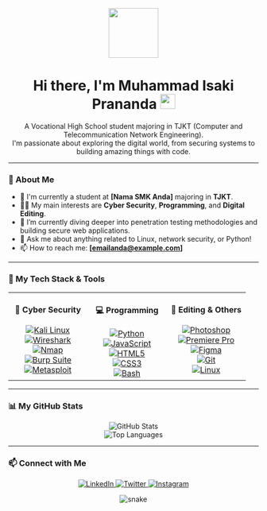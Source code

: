 <div id="header" align="center">
  <img src="https://media.giphy.com/media/M9gbBd9nbDrOTu1Mqx/giphy.gif" width="100"/>
  <h1>
    Hi there, I'm Muhammad Isaki Prananda
    <img src="https://media.giphy.com/media/hvRJCLFzcasrR4ia7z/giphy.gif" width="30px"/>
  </h1>
  <p>
    A Vocational High School student majoring in TJKT (Computer and Telecommunication Network Engineering).
    <br/>
    I'm passionate about exploring the digital world, from securing systems to building amazing things with code.
  </p>
</div>

---

### 🔭 About Me

- 🏫 I'm currently a student at **[Nama SMK Anda]** majoring in **TJKT**.
- 👨‍💻 My main interests are **Cyber Security**, **Programming**, and **Digital Editing**.
- 🌱 I’m currently diving deeper into penetration testing methodologies and building secure web applications.
- 💬 Ask me about anything related to Linux, network security, or Python!
- 📫 How to reach me: **[emailanda@example.com]**

---

### 🚀 My Tech Stack & Tools

<table>
  <tr>
    <td valign="top" width="33%">
      <div align="center">
        <h4>🔐 Cyber Security</h4>
        <a href="https://www.kali.org/"><img src="https://img.shields.io/badge/Kali_Linux-557C94?style=for-the-badge&logo=kali-linux&logoColor=white" alt="Kali Linux"/></a><br/>
        <a href="https://www.wireshark.org/"><img src="https://img.shields.io/badge/Wireshark-1679A7?style=for-the-badge&logo=wireshark&logoColor=white" alt="Wireshark"/></a><br/>
        <a href="https://nmap.org/"><img src="https://img.shields.io/badge/Nmap-000000?style=for-the-badge&logo=nmap&logoColor=white" alt="Nmap"/></a><br/>
        <a href="https://portswigger.net/burp"><img src="https://img.shields.io/badge/Burp_Suite-FF7A1F?style=for-the-badge&logo=burp-suite&logoColor=white" alt="Burp Suite"/></a><br/>
        <a href="https://www.metasploit.com/"><img src="https://img.shields.io/badge/Metasploit-000000?style=for-the-badge&logo=metasploit&logoColor=white" alt="Metasploit"/></a><br/>
      </div>
    </td>
    <td valign="top" width="33%">
      <div align="center">
        <h4>💻 Programming</h4>
        <a href="https://www.python.org/"><img src="https://img.shields.io/badge/Python-3776AB?style=for-the-badge&logo=python&logoColor=white" alt="Python"/></a><br/>
        <a href="https://developer.mozilla.org/en-US/docs/Web/JavaScript"><img src="https://img.shields.io/badge/JavaScript-F7DF1E?style=for-the-badge&logo=javascript&logoColor=black" alt="JavaScript"/></a><br/>
        <a href="https://developer.mozilla.org/en-US/docs/Web/HTML"><img src="https://img.shields.io/badge/HTML5-E34F26?style=for-the-badge&logo=html5&logoColor=white" alt="HTML5"/></a><br/>
        <a href="https://developer.mozilla.org/en-US/docs/Web/CSS"><img src="https://img.shields.io/badge/CSS3-1572B6?style=for-the-badge&logo=css3&logoColor=white" alt="CSS3"/></a><br/>
        <a href="https://www.gnu.org/software/bash/"><img src="https://img.shields.io/badge/Bash-4EAA25?style=for-the-badge&logo=gnu-bash&logoColor=white" alt="Bash"/></a><br/>
      </div>
    </td>
    <td valign="top" width="33%">
      <div align="center">
        <h4>🎨 Editing & Others</h4>
        <a href="https://www.adobe.com/products/photoshop.html"><img src="https://img.shields.io/badge/Photoshop-31A8FF?style=for-the-badge&logo=Adobe-Photoshop&logoColor=black" alt="Photoshop"/></a><br/>
        <a href="https://www.adobe.com/products/premiere.html"><img src="https://img.shields.io/badge/Premiere_Pro-9999FF?style=for-the-badge&logo=Adobe-Premiere-Pro&logoColor=white" alt="Premiere Pro"/></a><br/>
        <a href="https://www.figma.com/"><img src="https://img.shields.io/badge/Figma-F24E1E?style=for-the-badge&logo=figma&logoColor=white" alt="Figma"/></a><br/>
        <a href="https://git-scm.com/"><img src="https://img.shields.io/badge/Git-F05032?style=for-the-badge&logo=git&logoColor=white" alt="Git"/></a><br/>
        <a href="https://www.linux.org/"><img src="https://img.shields.io/badge/Linux-FCC624?style=for-the-badge&logo=linux&logoColor=black" alt="Linux"/></a><br/>
      </div>
    </td>
  </tr>
</table>

---

### 📊 My GitHub Stats

<p align="center">
  <img src="https://github-readme-stats.vercel.app/api?username=YOUR_USERNAME&show_icons=true&theme=tokyonight&include_all_commits=true&count_private=true" alt="GitHub Stats" />
  <br/>
  <img src="https://github-readme-stats.vercel.app/api/top-langs/?username=YOUR_USERNAME&layout=compact&langs_count=8&theme=tokyonight" alt="Top Languages" />
</p>

---

### 📫 Connect with Me

<p align="center">
  <a href="https://linkedin.com/in/[your-linkedin-username]">
    <img src="https://img.shields.io/badge/LinkedIn-0077B5?style=for-the-badge&logo=linkedin&logoColor=white" alt="LinkedIn"/>
  </a>
  <a href="https://twitter.com/[your-twitter-username]">
    <img src="https://img.shields.io/badge/Twitter-1DA1F2?style=for-the-badge&logo=twitter&logoColor=white" alt="Twitter"/>
  </a>
  <a href="https://instagram.com/[your-instagram-username]">
    <img src="https://img.shields.io/badge/Instagram-E4405F?style=for-the-badge&logo=instagram&logoColor=white" alt="Instagram"/>
  </a>
</p>

<div align="center">
  <img src="https://github.com/Muhammad-Isaki-Prananda01/Muhammad-Isaki-Prananda01/blob/output/github-contribution-grid-snake.svg" alt="snake" />
</div>
